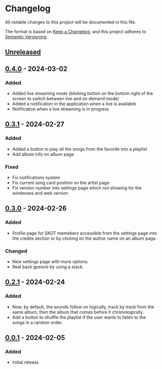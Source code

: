 # Changelog

All notable changes to this project will be documented in this file.

The format is based on [Keep a Changelog](https://keepachangelog.com/en/1.0.0/),
and this project adheres to [Semantic Versioning](https://semver.org/spec/v2.0.0.html).

## [Unreleased]

## [0.4.0] - 2024-03-02

### Added
- Added live streaming mode (blinking button on the bottom right of the screen to switch between live and on demand mode)
- Added a notification in the application when a live is available
- Notification when a live streaming is in progress

## [0.3.1] - 2024-02-27

### Added
- Added a button to play all the songs from the favorite into a playlist
- Add album info on album page

### Fixed
- Fix notifications system
- Fix current song card position on the artist page
- Fix version number into settings page which not showing for the windwows and web version

## [0.3.0] - 2024-02-26

### Added
- Profile page for SKOT memebers accessible from the settings page into the credits section or by clicking on the author name on an album page.

### Changed
- New settings page with more options.
- Real back gesture by using a stack.

## [0.2.1] - 2024-02-24

### Added
- Now, by default, the sounds follow on logically, track by track from the same album, then the album that comes before it chronologically.
- Add a button to shuffle the playlist if the user wants to listen to the songs in a random order.

## [0.0.1] - 2024-02-05

### Added
- Initial releass

[Unreleased]: https://github.com/LosKeeper/skot_audio_streaming/compare/v0.4.0...HEAD
[0.4.0]: https://github.com/LosKeeper/skot_audio_streaming/releases/tag/v0.4.0
[0.3.1]: https://github.com/LosKeeper/skot_audio_streaming/releases/tag/v0.3.1
[0.3.0]: https://github.com/LosKeeper/skot_audio_streaming/releases/tag/v0.3.0
[0.2.1]: https://github.com/LosKeeper/skot_audio_streaming/releases/tag/v0.2.1
[0.0.1]: https://github.com/LosKeeper/skot_audio_streaming/releases/tag/v0.0.1
